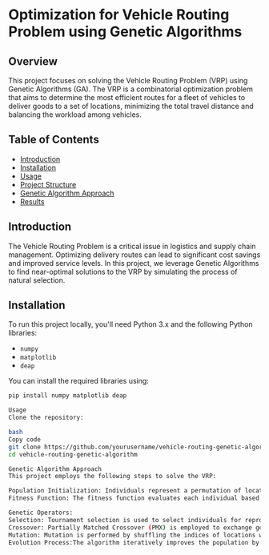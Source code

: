 # Optimization for Vehicle Routing Problem using Genetic Algorithms

## Overview
This project focuses on solving the Vehicle Routing Problem (VRP) using Genetic Algorithms (GA). The VRP is a combinatorial optimization problem that aims to determine the most efficient routes for a fleet of vehicles to deliver goods to a set of locations, minimizing the total travel distance and balancing the workload among vehicles.

## Table of Contents
- [Introduction](#introduction)
- [Installation](#installation)
- [Usage](#usage)
- [Project Structure](#project-structure)
- [Genetic Algorithm Approach](#genetic-algorithm-approach)
- [Results](#results)

## Introduction
The Vehicle Routing Problem is a critical issue in logistics and supply chain management. Optimizing delivery routes can lead to significant cost savings and improved service levels. In this project, we leverage Genetic Algorithms to find near-optimal solutions to the VRP by simulating the process of natural selection.

## Installation
To run this project locally, you'll need Python 3.x and the following Python libraries:

- `numpy`
- `matplotlib`
- `deap`

You can install the required libraries using:

```bash
pip install numpy matplotlib deap

Usage
Clone the repository:

bash
Copy code
git clone https://github.com/yourusername/vehicle-routing-genetic-algorithm.git
cd vehicle-routing-genetic-algorithm

Genetic Algorithm Approach
This project employs the following steps to solve the VRP:

Population Initialization: Individuals represent a permutation of location indices, defining the order in which vehicles will visit the locations.
Fitness Function: The fitness function evaluates each individual based on the total travel distance and the balance of the workload among vehicles.

Genetic Operators:
Selection: Tournament selection is used to select individuals for reproduction.
Crossover: Partially Matched Crossover (PMX) is employed to exchange genetic material between pairs of individuals.
Mutation: Mutation is performed by shuffling the indices of locations with a low probability.
Evolution Process:The algorithm iteratively improves the population by applying selection, crossover, and mutation until a stopping condition is met.



